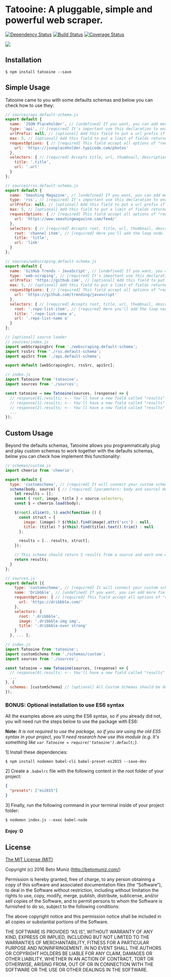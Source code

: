 # Tatooine: A pluggable, simple and powerful web scraper.

[![Dependency Status](https://dependencyci.com/github/obetomuniz/tatooine/badge)](https://dependencyci.com/github/obetomuniz/tatooine)
[![Build Status](https://travis-ci.org/obetomuniz/tatooine.svg?branch=master)](https://travis-ci.org/obetomuniz/tatooine)
[![Coverage Status](https://coveralls.io/repos/github/obetomuniz/tatooine/badge.svg?branch=master)](https://coveralls.io/github/obetomuniz/tatooine?branch=master)

<img src="https://cloud.githubusercontent.com/assets/1680157/17003290/a47ea06a-4ea5-11e6-8fc0-c36988534226.png" />

## Installation

```ssh
$ npm install tatooine --save
```

## Simple Usage

Tatooine came to you with some defaults schemas and below you can check how to use they:

```js
// sources/api.default-schema.js
export default {
  name: 'JSON Placeholder', // [undefined] If you want, you can add more fields to be returned inside of the response.
  type: 'api', // [required] It's important use this declaration to enable the default "api" schema.
  urlPrefix: null, // [optional] Add this field to put a url prefix if the results don't have.
  max: 5, // [optional] Add this field to put a limit of fields returned.
  requestOptions: { // [required] This field accept all options of "request" module. (e.g. https://www.npmjs.com/package/request)
    url: 'https://jsonplaceholder.typicode.com/photos'
  },
  selectors: { // [required] Accepts title, url, thumbnail, description and date.
    title: '.title',
    url: '.url'
  }
};
```
```js
// sources/rss.default-schema.js
export default {
  name: 'Smashing Magazine', // [undefined] If you want, you can add more fields to be returned inside of the response.
  type: 'rss', // [required] It's important use this declaration to enable the default "rss" schema.
  urlPrefix: null, // [optional] Add this field to put a url prefix if the results don't have.
  max: 5, // [optional] Add this field to put a limit of fields returned.
  requestOptions: { // [required] This field accept all options of "request" module. (e.g. https://www.npmjs.com/package/request)
    url: 'https://www.smashingmagazine.com/feed/'
  },
  selectors: { // [required] Accepts root, title, url, thumbnail, description and date.
    root: 'channel item', // [required] Here you'll add the loop node. Ex: In a `ul#item-list li` you can add `root: #item-list li`.
    title: 'title',
    url: 'link'
  }
};
```
```js
// sources/webscraping.default-schema.js
export default {
  name: 'GitHub Trends - JavaScript', // [undefined] If you want, you can add more fields to be returned inside of the response.
  type: 'web-scraping', // [required] It's important use this declaration to enable the default "web-scraping" schema.
  urlPrefix: 'https://github.com', // [optional] Add this field to put a url prefix if the results don't have.
  max: 5, // [optional] Add this field to put a limit of fields returned.
  requestOptions: { // [required] This field accept all options of "request" module. (e.g. https://www.npmjs.com/package/request)
    url: 'https://github.com/trending/javascript'
  },
  selectors: { // [required] Accepts root, title, url, thumbnail, description and date.
    root: '.repo-list-item', // [required] Here you'll add the loop node. Ex: In a `ul#item-list li` you can add `root: #item-list li`.
    title: '.repo-list-name a',
    url: '.repo-list-name a'
  }
};
```
```js
// [optional] source loader
// sources/index.js
import webScrapingSrc from './webscraping.default-schema';
import rssSrc from './rss.default-schema';
import apiSrc from './api.default-schema';

export default [webScrapingSrc, rssSrc, apiSrc];
```
```js
// index.js
import Tatooine from 'tatooine';
import sources from './sources';

const tatooine = new Tatooine(sources, (response) => {
  // response[0].results; <-- You'll have a new field called "results" inside of your response for each source.
  // response[1].results; <-- You'll have a new field called "results" inside of your response for each source.
  // response[2].results; <-- You'll have a new field called "results" inside of your response for each source.
  ...
});
```

## Custom Usage

Beyond the defaults schemas, Tatooine allows you programmatically plug and play custom schemas to work together with the defaults schemas, below you can check how implement this functionality:

```js
// schemas/custom.js
import cheerio from 'cheerio';

export default {
  type: 'customschema', // [required] It will connect your custom schema with you custom source.
  schema(body, source) { // [required] [parameters: body and source] Here you'll be able to create the logic of your schema.
    let results = [];
    const { root, image, title } = source.selectors;
    const $ = cheerio.load(body);

    $(root).slice(0, 5).each(function () {
      const struct = {
        image: (image) ? $(this).find(image).attr('src') : null,
        title: (title) ? $(this).find(title).text().trim() : null
      };

      results = [...results, struct];
    });

    // This schema should return 5 results from a source and each one will have a image and a title.
    return results;
  }
};
```
```js
// sources.js
export default [{
    type: 'customschema', // [required] It will connect your custom schema with you custom source.
    name: 'Dribbble', // [undefined] If you want, you can add more fields to be returned inside of the response.
    requestOptions: { // [required] This field accept all options of "request" module. (e.g. https://www.npmjs.com/package/request)
      url: 'https://dribbble.com/'
    },
    selectors: {
      root: '.dribbble',
      image: '.dribbble-img img',
      title: '.dribbble-over strong'
    }
  }, ... ];
```
```js
// index.js
import Tatooine from 'tatooine';
import customSchema from './schemas/custom';
import sources from './sources';

const tatooine = new Tatooine(sources, (response) => {
  // response[0].results; <-- You'll have a new field called "results" inside of your response for each source.
  ...
}, {
  schemas: [customSchema] // [optional] All Custom Schemas should be declared using this option.
});
```

### BONUS: Optional installation to use ES6 syntax

All the examples above are using the ES6 syntax, so if you already did not, you will need run the steps below to use the package with ES6:

**Note:** *It is not required to use the package, so if you are using the old ES5 syntax in your project, you'll need research how use this module (e.g. It's something like `var Tatooine = require('tatooine').default;`)*.

1] Install these dependencies:
```ssh
$ npm install nodemon babel-cli babel-preset-es2015 --save-dev
```

2] Create a `.babelrc` file with the following content in the root folder of your project:
```json
{
  "presets": ["es2015"]
}
```

3] Finally, run the following command in your terminal inside of your project folder:
```ssh
$ nodemon index.js --exec babel-node
```

#### Enjoy :D

## License

[The MIT License (MIT)](https://betomuniz.mit-license.org/)

Copyright (c) 2016 Beto Muniz (http://betomuniz.com/)

Permission is hereby granted, free of charge, to any person obtaining a copy of this software and associated documentation files (the “Software”), to deal in the Software without restriction, including without limitation the rights to use, copy, modify, merge, publish, distribute, sublicense, and/or sell copies of the Software, and to permit persons to whom the Software is furnished to do so, subject to the following conditions:

The above copyright notice and this permission notice shall be included in all copies or substantial portions of the Software.

THE SOFTWARE IS PROVIDED “AS IS”, WITHOUT WARRANTY OF ANY KIND, EXPRESS OR IMPLIED, INCLUDING BUT NOT LIMITED TO THE WARRANTIES OF MERCHANTABILITY, FITNESS FOR A PARTICULAR PURPOSE AND NONINFRINGEMENT. IN NO EVENT SHALL THE AUTHORS OR COPYRIGHT HOLDERS BE LIABLE FOR ANY CLAIM, DAMAGES OR OTHER LIABILITY, WHETHER IN AN ACTION OF CONTRACT, TORT OR OTHERWISE, ARISING FROM, OUT OF OR IN CONNECTION WITH THE SOFTWARE OR THE USE OR OTHER DEALINGS IN THE SOFTWARE.
